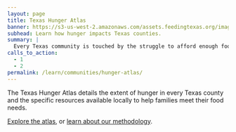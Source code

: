 ```yaml
---
layout: page
title: Texas Hunger Atlas
banner: https://s3-us-west-2.amazonaws.com/assets.feedingtexas.org/images/posts/hunger_atlas_map.jpg
subhead: Learn how hunger impacts Texas counties.
summary: |
  Every Texas community is touched by the struggle to afford enough food. The Texas Hunger Atlas details the extent of hunger in every Texas county and the specific resources available locally to help families meet their food needs.
calls_to_action:
  - 1
  - 2
permalink: /learn/communities/hunger-atlas/
---
```

The Texas Hunger Atlas details the extent of hunger in every Texas county and the specific resources available locally to help families meet their food needs. 

[Explore the atlas](http://hungeratlas.org/), or [learn about our methodology](http://www.feedingtexas.org). 

